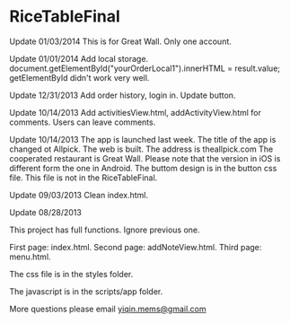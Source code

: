 RiceTableFinal
==============
Update 01/03/2014
This is for Great Wall. Only one account.

Update 01/01/2014
Add local storage.
document.getElementById("yourOrderLocal1").innerHTML = result.value; 
getElementById didn't work very well.

Update 12/31/2013
Add order history, login in.
Update button.

Update 10/14/2013
Add activitiesView.html, addActivityView.html for comments. Users can leave comments.

Update 10/14/2013 
The app is launched last week. The title of the app is changed ot Allpick. 
The web is built. The address is theallpick.com The cooperated restaurant is Great Wall. 
Please note that the version in iOS is different form the one in Android. 
The buttom design is in the button css file. This file is not in the RiceTableFinal.


Update 09/03/2013
Clean index.html.


Update 08/28/2013

This project has full functions. Ignore previous one.

First page: index.html.
Second page: addNoteView.html.
Third page: menu.html.

The css file is in the styles folder.

The javascript is in the scripts/app folder.

More questions please email yiqin.mems@gmail.com
